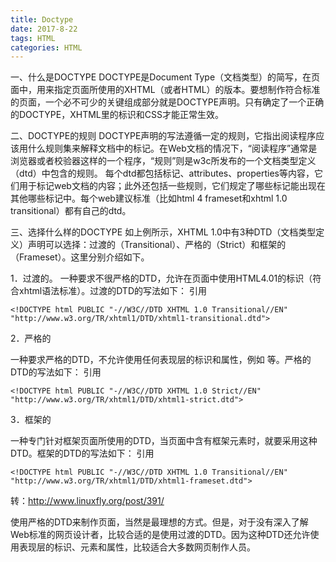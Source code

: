 ```yaml
---
title: Doctype
date: 2017-8-22
tags: HTML
categories: HTML
---
```

一、什么是DOCTYPE
DOCTYPE是Document Type（文档类型）的简写，在页面中，用来指定页面所使用的XHTML（或者HTML）的版本。要想制作符合标准的页面，一个必不可少的关键组成部分就是DOCTYPE声明。只有确定了一个正确的DOCTYPE，XHTML里的标识和CSS才能正常生效。

二、DOCTYPE的规则
DOCTYPE声明的写法遵循一定的规则，它指出阅读程序应该用什么规则集来解释文档中的标记。在Web文档的情况下，“阅读程序”通常是浏览器或者校验器这样的一个程序，“规则”则是w3c所发布的一个文档类型定义（dtd）中包含的规则。
每个dtd都包括标记、attributes、properties等内容，它们用于标记web文档的内容；此外还包括一些规则，它们规定了哪些标记能出现在其他哪些标记中。每个web建议标准（比如html 4 frameset和xhtml 1.0 transitional）都有自己的dtd。

三、选择什么样的DOCTYPE
如上例所示，XHTML 1.0中有3种DTD（文档类型定义）声明可以选择：过渡的（Transitional）、严格的（Strict）和框架的（Frameset）。这里分别介绍如下。

1．过渡的。
一种要求不很严格的DTD，允许在页面中使用HTML4.01的标识（符合xhtml语法标准）。过渡的DTD的写法如下：
引用

```
<!DOCTYPE html PUBLIC "-//W3C//DTD XHTML 1.0 Transitional//EN"
"http://www.w3.org/TR/xhtml1/DTD/xhtml1-transitional.dtd">
```



2．严格的

一种要求严格的DTD，不允许使用任何表现层的标识和属性，例如
等。严格的DTD的写法如下：
引用

```
<!DOCTYPE html PUBLIC "-//W3C//DTD XHTML 1.0 Strict//EN"
"http://www.w3.org/TR/xhtml1/DTD/xhtml1-strict.dtd">
```



3．框架的

一种专门针对框架页面所使用的DTD，当页面中含有框架元素时，就要采用这种DTD。框架的DTD的写法如下：
引用

```
<!DOCTYPE html PUBLIC "-//W3C//DTD XHTML 1.0 Transitional//EN"
"http://www.w3.org/TR/xhtml1/DTD/xhtml1-frameset.dtd">
```

转：http://www.linuxfly.org/post/391/



使用严格的DTD来制作页面，当然是最理想的方式。但是，对于没有深入了解Web标准的网页设计者，比较合适的是使用过渡的DTD。因为这种DTD还允许使用表现层的标识、元素和属性，比较适合大多数网页制作人员。